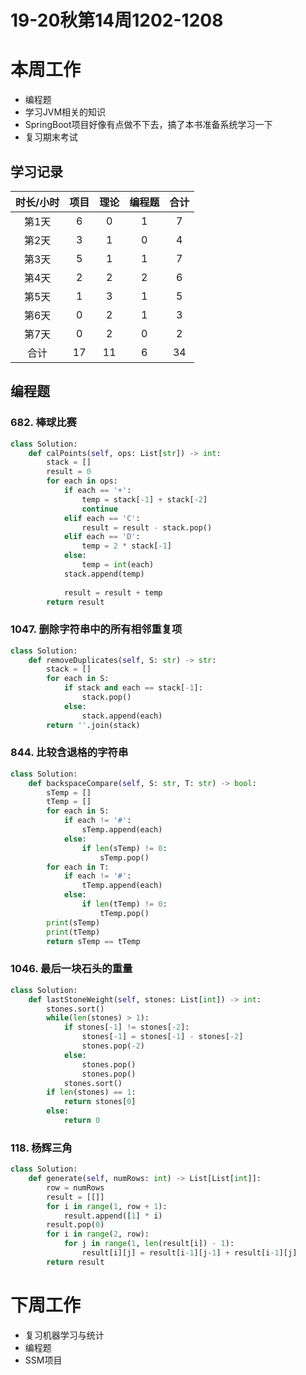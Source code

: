 # 19-20秋第14周1202-1208

# 本周工作

*   编程题
*   学习JVM相关的知识
*   SpringBoot项目好像有点做不下去，搞了本书准备系统学习一下
*   复习期末考试

## 学习记录

| 时长/小时 | 项目 | 理论 | 编程题 | 合计 |
| :-------: | :--: | :--: | :----: | :--: |
|   第1天   |  6   |  0   |   1    |  7   |
|   第2天   |  3   |  1   |   0    |  4   |
|   第3天   |  5   |  1   |   1    |  7   |
|   第4天   |  2   |  2   |   2    |  6   |
|   第5天   |  1   |  3   |   1    |  5   |
|   第6天   |  0   |  2   |   1    |  3   |
|   第7天   |  0   |  2   |   0    |  2   |
|   合计    |  17  |  11  |   6    |  34  |

## 编程题

### 682. 棒球比赛

```python
class Solution:    
    def calPoints(self, ops: List[str]) -> int:
        stack = []
        result = 0
        for each in ops:
            if each == '+':
                temp = stack[-1] + stack[-2]
                continue
            elif each == 'C':
                result = result - stack.pop()
            elif each == 'D':
                temp = 2 * stack[-1]
            else:
                temp = int(each)
            stack.append(temp)
            
            result = result + temp
        return result
```

### 1047. 删除字符串中的所有相邻重复项

```python
class Solution:
    def removeDuplicates(self, S: str) -> str:
        stack = []
        for each in S:
            if stack and each == stack[-1]:
                stack.pop()
            else:
                stack.append(each)
        return ''.join(stack)
```

### 844. 比较含退格的字符串

```python
class Solution:
    def backspaceCompare(self, S: str, T: str) -> bool:
        sTemp = []
        tTemp = []
        for each in S:
            if each != '#':
                sTemp.append(each)
            else:
                if len(sTemp) != 0:
                    sTemp.pop()
        for each in T:
            if each != '#':
                tTemp.append(each)
            else:
                if len(tTemp) != 0:
                    tTemp.pop()
        print(sTemp)
        print(tTemp)
        return sTemp == tTemp
```

### 1046. 最后一块石头的重量

```python
class Solution:
    def lastStoneWeight(self, stones: List[int]) -> int:
        stones.sort()
        while(len(stones) > 1):
            if stones[-1] != stones[-2]:
                stones[-1] = stones[-1] - stones[-2]
                stones.pop(-2)
            else:
                stones.pop()
                stones.pop()
            stones.sort()
        if len(stones) == 1:
            return stones[0]
        else:
            return 0
```

### 118. 杨辉三角

```python
class Solution:
    def generate(self, numRows: int) -> List[List[int]]:
        row = numRows
        result = [[]]
        for i in range(1, row + 1):
            result.append([1] * i)
        result.pop(0)
        for i in range(2, row):
            for j in range(1, len(result[i]) - 1):
                result[i][j] = result[i-1][j-1] + result[i-1][j]
        return result
```

### 

# 下周工作

*   复习机器学习与统计
*   编程题
*   SSM项目

